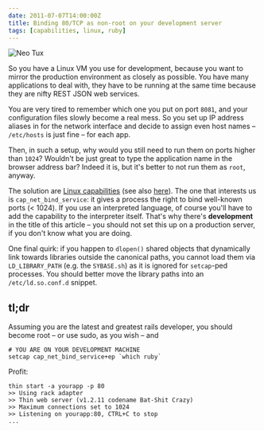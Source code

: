```yaml
---
date: 2011-07-07T14:00:00Z
title: Binding 80/TCP as non-root on your development server
tags: [capabilities, linux, ruby]
---
```


![Neo Tux](/posts/2011-07-07-binding-port-80-for-your-development-application-server/neo-tux.png)

So you have a Linux VM you use for development, because you want to mirror the production environment as closely as possible. You have many applications to deal with, they have to be running at the same time because they are nifty REST JSON web services.

You are very tired to remember which one you put on port `8081`, and your configuration files slowly become a real mess. So you set up IP address aliases in for the network interface and decide to assign even host names – `/etc/hosts` is just fine – for each app.

Then, in such a setup, why would you still need to run them on ports higher than `1024`? Wouldn't be just great to type the application name in the browser address bar? Indeed it is, but it's better to not run them as `root`, anyway.

The solution are [Linux capabilities](http://www.kernel.org/doc/man-pages/online/pages/man7/capabilities.7.html) (see also [here](http://www.friedhoff.org/posixfilecaps.html)). The one that interests us is `cap_net_bind_service`: it gives a process the right to bind well-known ports (< 1024). If you use an interpreted language, of course you'll have to add the capability to the interpreter itself. That's why there's **development** in the title of this article – you should not set this up on a production server, if you don't know what you are doing.

One final quirk: if you happen to `dlopen()` shared objects that dynamically link towards libraries outside the canonical paths, you cannot load them via `LD_LIBRARY_PATH` (e.g. the `SYBASE.sh`) as it is ignored for `setcap`-ped processes. You should better move the library paths into an `/etc/ld.so.conf.d` snippet.

## tl;dr

Assuming you are the latest and greatest rails developer, you should become root – or use sudo, as you wish – and

```shell
# YOU ARE ON YOUR DEVELOPMENT MACHINE
setcap cap_net_bind_service+ep `which ruby`
```

Profit:

```shell
thin start -a yourapp -p 80
>> Using rack adapter
>> Thin web server (v1.2.11 codename Bat-Shit Crazy)
>> Maximum connections set to 1024
>> Listening on yourapp:80, CTRL+C to stop
...
```
